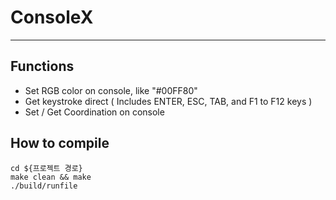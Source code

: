 # ConsoleX

---

## Functions

- Set RGB color on console, like "#00FF80"
- Get keystroke direct ( Includes ENTER, ESC, TAB, and F1 to F12 keys )
- Set / Get Coordination on console

## How to compile

```shell
cd ${프로젝트 경로}
make clean && make
./build/runfile
```